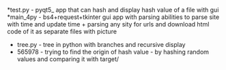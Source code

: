 
*test.py - pyqt5_ app that can hash and display hash value of a file with gui
*main_4py - bs4+request+tkinter gui app with parsing abilities to parse site with time and update time + parsing any sity for urls and download html code of it as separate files with picture 
* tree.py - tree in python with branches and recursive display
* 565978 - trying to find the origin of hash value - by hashing random values and comparing it with target/
